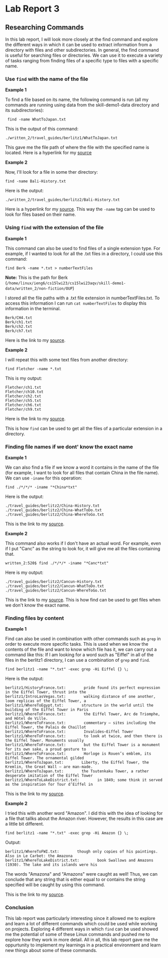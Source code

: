 # Lab Report 3

## Researching Commands

In this lab report, I will look more closely at the find command and explore the different ways in which it can be used to extract information from a directory with files and other subdirectories. In general, the find command is useful for searching files or directories. We can use it to execute a variety of tasks ranging from finding files of a specific type to files with a specific name.

### Use ```find``` with the name of the file

**Example 1**

To find a file based on its name, the following command is run (all my commands are running using data from the skill-demo1-data directory and its subdirectories):

``` find -name WhatToJapan.txt```

This is the output of this command: 

```./written_2/travel_guides/berlitz1/WhatToJapan.txt```

This gave me the file path of where the file with the specified name is located. Here is a hyperlink for my [source](https://www.geeksforgeeks.org/find-command-in-linux-with-examples/)

**Example 2**

Now, I'll look for a file in some ther directory:

```find -name Bali-History.txt```

Here is the output:

```./written_2/travel_guides/berlitz2/Bali-History.txt```

Here is a hyperlink for my [source](https://www.geeksforgeeks.org/find-command-in-linux-with-examples/). This way the ```-name``` tag can be used to look for files based on their name. 

### Using ```find``` with the extension of the file

**Example 1**

This command can also be used to find files of a single extension type. For example, if I wanted to look for all the .txt files in a directory, I could use this command:

```find Berk -name *.txt > numberTextFiles```

**Note:** This is the path for Berk (```/home/linux/ieng6/cs15lwi23/cs15lwi23aqv/skill-demo1-data/written_2/non-fiction/OUP```)

I stored all the file paths with a .txt file extension in numberTextFiles.txt. To access this information I can run ```cat numberTextFiles``` to display this information in the terminal.

```
Berk/CH4.txt
Berk/ch1.txt
Berk/ch2.txt
Berk/ch7.txt
```

Here is the link to my [source](https://www.linode.com/docs/guides/find-files-in-linux-using-the-command-line/).

**Example 2**

I will repeat this with some text files from another directory:

```find Fletcher -name *.txt```

This is my output:

```
Fletcher/ch1.txt
Fletcher/ch10.txt
Fletcher/ch2.txt
Fletcher/ch5.txt
Fletcher/ch6.txt
Fletcher/ch9.txt
```

Here is the link to my [source](https://www.linode.com/docs/guides/find-files-in-linux-using-the-command-line/).

This is how ```find``` can be used to get all the files of a particular extension in a directory.

### Finding file names if we dont' know the exact name

**Example 1**

We can also find a file if we know a word it contains in the name of the file (for example, I want to look for all files that contain China in the file name). We can use ```-iname``` for this operation:

```find ./*/*/* -iname "*China*txt"```

Here is the output:

```
./travel_guides/berlitz2/China-History.txt
./travel_guides/berlitz2/China-WhatToDo.txt
./travel_guides/berlitz2/China-WhereToGo.txt
```

This is the link to my [source](https://www.redhat.com/sysadmin/linux-find-command).

**Example 2**

This command also works if I don't have an actual word. For example, even if I put "Canc" as the string to look for, it will give me all the files containing that.

```written_2:520$ find ./*/*/* -iname "*Canc*txt"```

Here is my output:

```
./travel_guides/berlitz2/Cancun-History.txt
./travel_guides/berlitz2/Cancun-WhatToDo.txt
./travel_guides/berlitz2/Cancun-WhereToGo.txt
```

This is the link to my [source](https://www.redhat.com/sysadmin/linux-find-command). This is how find can be used to get files when we don't know the exact name.

### Finding files by content

**Example 1**

Find can also be used in combination with other commands such as ```grep``` in order to execute more specific tasks. This is used when we know the contents of the file and want to know which file has it, we can carry out a command like this: If I am looking for a word such as "Eiffel" in all of the files in the berlitz1 directory, I can use a combination of ```grep``` and ```find```.

```find berlitz1 -name "*.txt" -exec grep -Hi Eiffel {} \;```

Here is the output:

```
berlitz1/HistoryFrance.txt:        pride found its perfect expression in the Eiffel Tower, thrust into the
berlitz1/IntroLasVegas.txt:        walking distance of one another, loom replicas of the Eiffel Tower, a
berlitz1/WhereToEgypt.txt:        structure in the world until the building of the Eiffel Tower in Paris
berlitz1/WhereToFrance.txt:        the Eiffel Tower, Arc de Triomphe, and Hôtel de Ville.
berlitz1/WhereToFrance.txt:        commentary — sites including the Eiffel Tower, the Palais de Chaillot
berlitz1/WhereToFrance.txt:        Invalides–Eiffel Tower
berlitz1/WhereToFrance.txt:        to look at twice, and then there is the Eiffel Tower. Monuments usually
berlitz1/WhereToFrance.txt:        but the Eiffel Tower is a monument for its own sake, a proud gesture to
berlitz1/WhereToFrance.txt:        Horloge is Rouen’s emblem, its Eiffel Tower. The ornamental gilded
berlitz1/WhereToJapan.txt:        Liberty, the Eiffel Tower, the Kremlin, the Great Wall — are man-made.
berlitz1/WhereToJapan.txt:        the Tsutenkaku Tower, a rather desperate imitation of the Eiffel Tower
berlitz1/WhereToLakeDistrict.txt:        in 1849; some think it served as the inspiration for Tour d’Eiffel in
```

This is the link to my [source](https://www.redhat.com/sysadmin/linux-find-command).

**Example 2**

I tried this with another word "Amazon". I did this with the idea of looking for a file that tallks about the Amazon river. However, the results in this case are a little bit different.

```find berlitz1 -name "*.txt" -exec grep -Hi Amazon {} \;```

Output:

```
berlitz1/WhereToFWI.txt:        though only copies of his paintings. Also in Le Carbet: the Amazona
berlitz1/WhereToLakeDistrict.txt:        book Swallows and Amazons (1930). The lake and its islands were his
```

The words "Amazona" and "Amazons" were caught as well! Thus, we can conclude that any string that is either equal to or contains the string specified will be caught by using this command.

This is the link to my [source](https://www.redhat.com/sysadmin/linux-find-command).

### Conclusion

This lab report was particularly interesting since it allowed me to explore and learn a lot of different commands which could be used while working on projects. Exploring 4 different ways in which ```find``` can be used showed me the potential of some of these Linux commands and pushed me to explore how they work in more detail. All in all, this lab report gave me the oppurtunity to implement my learnings in a practical environment and learn new things about some of these commands.
